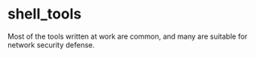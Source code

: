 # shell_tools
Most of the tools written at work are common, and many are suitable for network security defense.

